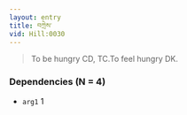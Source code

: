 ```yaml
---
layout: entry
title: བཀྲེས་
vid: Hill:0030
---
```

> To be hungry CD, TC\.To feel hungry DK\.


### Dependencies (N = 4)
* `arg1` 1
